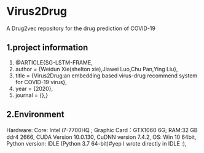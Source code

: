 # Virus2Drug
A Drug2vec repository for the drug prediction of COVID-19
## 1.project information 
1. @ARTICLE{SG-LSTM-FRAME,
2. author = {Weidun Xie(shelton xie),Jiawei Luo,Chu Pan,Ying Liu},  
3. title = {Virus2Drug:an embedding based virus-drug recommend system for COVID-19 virus},
4. year = {2020},  
5. journal = {},}  

## 2.Environment
Hardware: Core: Intel i7-7700HQ ; Graphic Card：GTX1060 6G; RAM:32 GB ddr4 2666,
CUDA Version 10.0.130,
CuDNN version 7.4.2,
OS: Win 10 64bit,
Python version: IDLE (Python 3.7 64-bit)#yep I wrote directly in IDLE :),
